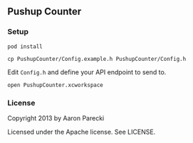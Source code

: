 ## Pushup Counter

### Setup

`pod install`

`cp PushupCounter/Config.example.h PushupCounter/Config.h`

Edit `Config.h` and define your API endpoint to send to.

`open PushupCounter.xcworkspace`


### License

Copyright 2013 by Aaron Parecki

Licensed under the Apache license. See LICENSE.

